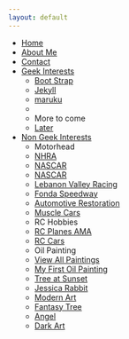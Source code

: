 ```yaml
---
layout: default
---
```

<div class="hero-unit">
    <div class="navbar">
          <div class="navbar-inner">
                <div class="container">
                    <a class="btn btn-navbar" data-toggle="collapse" data-target=".nav-collapse">
                        <span class="icon-bar"></span>
                        <span class="icon-bar"></span>
                        <span class="icon-bar"></span>
                    </a>
                      <div class="nav-collapse collapse">
                          <ul class="nav">
                              <li><a href="http://rogeruvyn.github.com/index.html">Home</a></li>
                              <li><a href="http://rogeruvyn.github.com/personal/interests.html">About Me</a></li>
                              <li><a href="http://rogeruvyn.github.com/personal/contactinfo.html">Contact</a></li>
                              <li class="dropdown">
                                <a href="#" class="dropdown-toggle" data-toggle="dropdown">Geek Interests</a>
                                <ul class="dropdown-menu">
                                  <li><a href="http://twitter.github.com/bootstrap/">Boot Strap</a></li>
                                  <li><a href="http://jekyllrb.com/">Jekyll</a></li>
                                  <li><a href="http://maruku.rubyforge.org/index.html">maruku</a></li>
                                  <li class="divider"></li>
                                  <li class="nav-header">More to come</li>
                                  <li><a href="#">Later</a></li>
                                </ul>
                              </li>
                              <li class="dropdown">
                              <a href="#" class="dropdown-toggle" data-toggle="dropdown">Non Geek Interests</a>
                                  <ul class="dropdown-menu">
                                      <li class="nav-header">Motorhead</li>
                                      <li><a href="http://www.nhra.com/">NHRA</a></li>
                                      <li><a href="http://www.nascar.com/">NASCAR</a></li>
                                      <li><a href="http://www.nascar.com/">NASCAR</a></li>
                                      <li><a href="http://www.lebanonvalley.com/">Lebanon Valley Racing</a></li>
                                      <li><a href="http://fondaspeedway.net/">Fonda Speedway</a></li>
                                      <li><a href="http://en.wikipedia.org/wiki/Automotive_restoration">Automotive Restoration</a></li>
                                      <li><a href="http://en.wikipedia.org/wiki/Muscle_car">Muscle Cars</a></li>
                                      <li class="nav-header">RC Hobbies</li>
                                      <li><a href="http://www.modelaircraft.org/">RC Planes AMA</a></li>
                                      <li><a href="http://www.rccaraction.com/">RC Cars</a></li>
                                      <li class="nav-header">Oil Painting</li>
                                      <li><a href="paintings.html">View All Paintings</a></li>
                                      <li><a href="../assets/mypics/fruitbasket.jpg">My First Oil Painting</a></li>
                                      <li><a href="../assets/mypics/treesunset.jpg">Tree at Sunset</a></li>
                                      <li><a href="../assets/mypics/jesrabbit.jpg">Jessica Rabbit</a></li>
                                      <li><a href="../assets/mypics/swirl.jpg">Modern Art</a></li>
                                      <li><a href="../assets/mypics/treeweep.jpg">Fantasy Tree</a></li>
                                      <li><a href="../assets/mypics/angel.jpg">Angel</a></li>
                                      <li><a href="../assets/mypics/fright.jpg">Dark Art</a></li>
                                  </ul>
                              </li>
                          </ul>
                      </div>
                </div>
          </div>
    </div>
</div>
